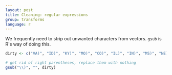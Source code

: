 ```yaml
---
layout: post
title: Cleaning: regular expressions
group: transforms
language: r
---
```

We frequently need to strip out unwanted characters from vectors. `gsub` is R's way of doing this.

```r
dirty <- c("VA)", "ID)", "KY)", "MO)", "CO)", "IL)", "IN)", "MS)", "NE)", "OH)")

# get rid of right parentheses, replace them with nothing
gsub("\\)", "", dirty)

```
